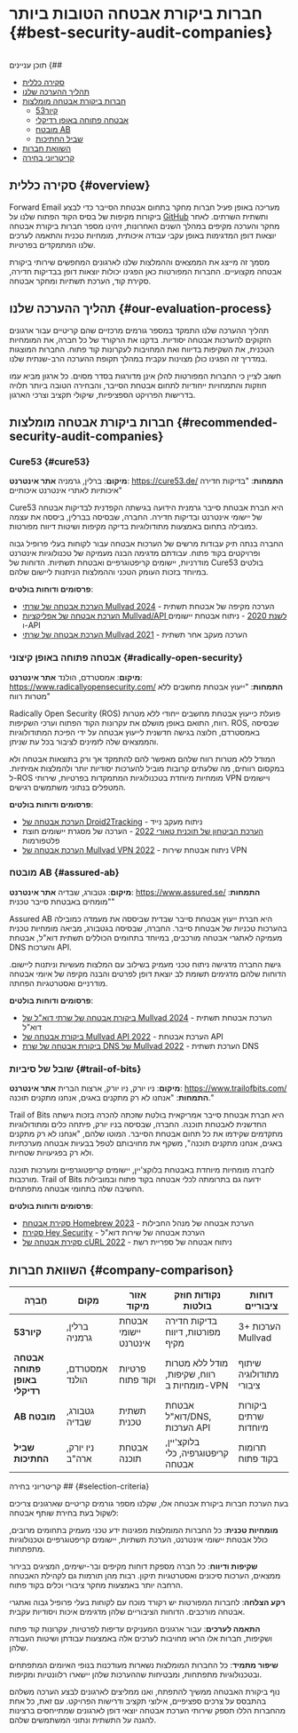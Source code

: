 # חברות ביקורת אבטחה הטובות ביותר {#best-security-audit-companies}

<img loading="lazy" src="/img/articles/security-audit.webp" alt="" class="rounded-lg" />

תוכן עניינים {##

* [סקירה כללית](#overview)
* [תהליך ההערכה שלנו](#our-evaluation-process)
* [חברות ביקורת אבטחה מומלצות](#recommended-security-audit-companies)
  * [קיור53](#cure53)
  * [אבטחה פתוחה באופן רדיקלי](#radically-open-security)
  * [מובטח AB](#assured-ab)
  * [שביל החתיכות](#trail-of-bits)
* [השוואת חברות](#company-comparison)
* [קריטריוני בחירה](#selection-criteria)

## סקירה כללית {#overview}

Forward Email מעריכה באופן פעיל חברות מחקר בתחום אבטחת הסייבר כדי לבצע ביקורות מקיפות של בסיס הקוד הפתוח שלנו על [GitHub](https://github.com/forwardemail) ותשתית השרתים. לאחר מחקר והערכה מקיפים במהלך השנים האחרונות, זיהינו מספר חברות ביקורת אבטחה יוצאות דופן המדגימות באופן עקבי עבודה איכותית, מומחיות טכנית והתאמה לערכים שלנו המתמקדים בפרטיות.

מסמך זה מייצג את הממצאים וההמלצות שלנו לארגונים המחפשים שירותי ביקורת אבטחה מקצועיים. החברות המפורטות כאן הפגינו יכולות יוצאות דופן בבדיקות חדירה, סקירת קוד, הערכת תשתיות ומחקר אבטחה.

## תהליך ההערכה שלנו {#our-evaluation-process}

תהליך ההערכה שלנו התמקד במספר גורמים מרכזיים שהם קריטיים עבור ארגונים הזקוקים להערכות אבטחה יסודיות. בדקנו את הרקורד של כל חברה, את המומחיות הטכנית, את השקיפות בדיווח ואת המחויבות לעקרונות קוד פתוח. החברות המוצגות במדריך זה הפגינו כולן מצוינות עקבית במהלך תקופת ההערכה הרב-שנתית שלנו.

חשוב לציין כי החברות המפורטות להלן אינן מדורגות בסדר מסוים. כל ארגון מביא עמו חוזקות והתמחויות ייחודיות לתחום אבטחת הסייבר, והבחירה הטובה ביותר תלויה בדרישות הפרויקט הספציפיות, שיקולי תקציב וצרכי הארגון.

## חברות ביקורת אבטחה מומלצות {#recommended-security-audit-companies}

### Cure53 {#cure53}

**מיקום**: ברלין, גרמניה
**אתר אינטרנט**: <https://cure53.de/>
**התמחות**: "בדיקות חדירה איכותיות לאתרי אינטרנט איכותיים"

Cure53 היא חברת אבטחת סייבר גרמנית הידועה בגישתה הקפדנית לבדיקות אבטחה של יישומי אינטרנט ובדיקות חדירה. החברה, שבסיסה בברלין, ביססה את עצמה כמובילה בתחום באמצעות מתודולוגיות בדיקה מקיפות ושיטות דיווח מפורטות.

החברה בנתה תיק עבודות מרשים של הערכות אבטחה עבור לקוחות בעלי פרופיל גבוה ופרויקטים בקוד פתוח. עבודתם מדגימה הבנה מעמיקה של טכנולוגיות אינטרנט מודרניות, יישומים קריפטוגרפיים ואבטחת תשתיות. הדוחות של Cure53 בולטים במיוחד בזכות העומק הטכני וההמלצות הניתנות ליישום שלהם.

**פרסומים ודוחות בולטים**:

* [הערכת אבטחה של שרתי Mullvad 2024](https://cure53.de/pentest-report_mullvad\_2024\_v1.pdf) - הערכה מקיפה של אבטחת תשתית
* [הערכת אבטחה של אפליקציות Mullvad/API לשנת 2020](https://cure53.de/pentest-report_mullvad\_2020\_v2.pdf) - ניתוח אבטחת יישומים ו-API
* [הערכת אבטחה של שרתי Mullvad 2021](https://cure53.de/pentest-report_mullvad\_2021\_v1.pdf) - הערכה מעקב אחר תשתית

### אבטחה פתוחה באופן קיצוני {#radically-open-security}

**מיקום**: אמסטרדם, הולנד
**אתר אינטרנט**: <https://www.radicallyopensecurity.com/>
**התמחות**: "ייעוץ אבטחת מחשבים ללא מטרות רווח"

Radically Open Security (ROS) פועלת כייעוץ אבטחת מחשבים ייחודי ללא מטרות רווח, התואם באופן מושלם את עקרונות הקוד הפתוח וערכי השקיפות. ROS, שבסיסה באמסטרדם, חלוצה בגישה חדשנית לייעוץ אבטחה על ידי הפיכת המתודולוגיות והממצאים שלה לזמינים לציבור בכל עת שניתן.

המודל ללא מטרות רווח שלהם מאפשר להם להתמקד אך ורק בתוצאות אבטחה ולא במקסום רווחים, מה שלעתים קרובות מוביל להערכות יסודיות יותר ולהמלצות אמיתיות. ל-ROS מומחיות מיוחדת בטכנולוגיות המתמקדות בפרטיות, שירותי VPN ויישומים המטפלים בנתוני משתמשים רגישים.

**פרסומים ודוחות בולטים**:

* [הערכת אבטחה של Droid2Tracking](https://github.com/radicallyopensecurity/ros-website/blob/main/ros-public-reports/ROS%20-%20OnNet%20-%20OF-Droid2Tracking%20the%20Trackers%20-%202022.pdf) - ניתוח מעקב נייד
* [הערכת הביטחון של תוכנית טאורי 2022](https://github.com/radicallyopensecurity/ros-website/blob/main/ros-public-reports/ROS%20-%20The%20Tauri%20Programme%20-2022.pdf) - הערכה של מסגרת יישומים חוצת פלטפורמות
* [הערכת אבטחה של Mullvad VPN 2022](https://github.com/radicallyopensecurity/ros-website/blob/main/ros-public-reports/ROS%20-%20Mullvad%20VPN%202022.pdf) - ניתוח אבטחת שירות VPN

### מובטח AB {#assured-ab}

**מיקום**: גטבורג, שבדיה
**אתר אינטרנט**: <https://www.assured.se/>
**התמחות**: "מומחים באבטחת סייבר טכנית"

Assured AB היא חברת ייעוץ אבטחת סייבר שבדית שביססה את מעמדה כמובילה בהערכות טכניות של אבטחת סייבר. החברה, שבסיסה בגטבורג, מביאה מומחיות טכנית מעמיקה לאתגרי אבטחה מורכבים, במיוחד בתחומים הכוללים תשתית דוא"ל, אבטחת DNS והערכות API.

גישת החברה מדגישה ניתוח טכני מעמיק בשילוב עם המלצות מעשיות וניתנות ליישום. הדוחות שלהם מדגימים תשומת לב יוצאת דופן לפרטים והבנה מקיפה של איומי אבטחה מודרניים ואסטרטגיות הפחתה.

**פרסומים ודוחות בולטים**:

* [ביקורת אבטחה של שרתי דוא"ל של Mullvad 2024](https://www.assured.se/publications/Assured_Mullvad_email_server_audit\_2024.pdf) - הערכת אבטחת תשתית דוא"ל
* [ביקורת אבטחה של Mullvad API 2022](https://www.assured.se/publications/Assured_Mullvad_API_audit_report\_2022.pdf) - הערכת אבטחת API
* [ביקורת אבטחה של שרת DNS של Mullvad 2022](https://www.assured.se/publications/Assured_Mullvad_DNS_server_audit_report\_2022.pdf) - הערכת תשתית DNS

### שובל של סיביות {#trail-of-bits}

**מיקום**: ניו יורק, ניו יורק, ארצות הברית
**אתר אינטרנט**: <https://www.trailofbits.com/>
**התמחות**: "אנחנו לא רק מתקנים באגים, אנחנו מתקנים תוכנה."

Trail of Bits היא חברת אבטחת סייבר אמריקאית בולטת שזכתה להכרה בזכות גישתה החדשנית לאבטחת תוכנה. החברה, שבסיסה בניו יורק, פיתחה כלים ומתודולוגיות מתקדמים שקידמו את כל תחום אבטחת הסייבר. המוטו שלהם, "אנחנו לא רק מתקנים באגים, אנחנו מתקנים תוכנה", משקף את מחויבותם לטפל בבעיות אבטחה מערכתיות ולא רק בפגיעויות שטחיות.

לחברה מומחיות מיוחדת באבטחת בלוקצ'יין, יישומים קריפטוגרפיים ומערכות תוכנה מורכבות. Trail of Bits ידועה גם בתרומתה לכלי אבטחה בקוד פתוח ובמובילות החשיבה שלה בתחומי אבטחה מתפתחים.

**פרסומים ודוחות בולטים**:

* [סקירת אבטחת Homebrew 2023](https://github.com/trailofbits/publications/blob/master/reviews/2023-08-28-homebrew-securityreview.pdf) - הערכת אבטחה של מנהל החבילות
* [סקירת Hey Security](https://github.com/trailofbits/publications/blob/master/reviews/Hey.pdf) - הערכת אבטחה של שירות דוא"ל
* [סקירת אבטחה של cURL 2022](https://github.com/trailofbits/publications/blob/master/reviews/2022-12-curl-securityreview.pdf) - ניתוח אבטחה של ספריית רשת

## השוואת חברות {#company-comparison}

| חֶברָה | מִקוּם | אזור מיקוד | נקודות חוזק בולטות | דוחות ציבוריים |
| --------------------------- | ---------------------- | ------------------------ | ----------------------------------------------------- | -------------------------- |
| **קיור53** | ברלין, גרמניה | אבטחת יישומי אינטרנט | בדיקות חדירה מפורטות, דיווח מקיף | 3+ הערכות Mullvad |
| **אבטחה פתוחה באופן רדיקלי** | אמסטרדם, הולנד | פרטיות וקוד פתוח | מודל ללא מטרות רווח, שקיפות, מומחיות ב-VPN | שיתוף מתודולוגיה ציבורי |
| **AB מובטח** | גטבורג, שבדיה | תשתית טכנית | אבטחת דוא"ל/DNS, הערכות API | ביקורות שרתים מיוחדות |
| **שביל החתיכות** | ניו יורק, ארה"ב | אבטחת תוכנה | בלוקצ'יין, קריפטוגרפיה, כלי אבטחה | תרומות בקוד פתוח |

קריטריוני בחירה ## {#selection-criteria}

בעת הערכת חברות ביקורת אבטחה אלו, שקלנו מספר גורמים קריטיים שארגונים צריכים לשקול בעת בחירת שותף אבטחה:

**מומחיות טכנית**: כל החברות המומלצות מפגינות ידע טכני מעמיק בתחומים מרובים, כולל אבטחת יישומי אינטרנט, הערכת תשתיות, יישומים קריפטוגרפיים וטכנולוגיות מתפתחות.

**שקיפות ודיווח**: כל חברה מספקת דוחות מקיפים ובר-ישימים, המציגים בבירור ממצאים, הערכות סיכונים ואסטרטגיות תיקון. רבות מהן תורמות גם לקהילת האבטחה הרחבה יותר באמצעות מחקר ציבורי וכלים בקוד פתוח.

**רקע הצלחה**: לחברות המפורטות יש רקורד מוכח עם לקוחות בעלי פרופיל גבוה ואתגרי אבטחה מורכבים. הדוחות הציבוריים שלהן מדגימים איכות ויסודיות עקבית.

**התאמה לערכים**: עבור ארגונים המעניקים עדיפות לפרטיות, עקרונות קוד פתוח ושקיפות, חברות אלו הראו מחויבות לערכים אלה באמצעות עבודתן ושיטות העבודה שלהן.

**שיפור מתמיד**: כל החברות המומלצות נשארות מעודכנות בנופי האיומים המתפתחים ובטכנולוגיות מתפתחות, ומבטיחות שההערכות שלהן יישארו רלוונטיות ומקיפות.

נוף ביקורת האבטחה ממשיך להתפתח, ואנו ממליצים לארגונים לבצע הערכה משלהם בהתבסס על צרכים ספציפיים, אילוצי תקציב ודרישות הפרויקט. עם זאת, כל אחת מהחברות הללו תספק שירותי הערכת אבטחה יוצאי דופן לארגונים שמתייחסים ברצינות להגנה על התשתית ונתוני המשתמשים שלהם.